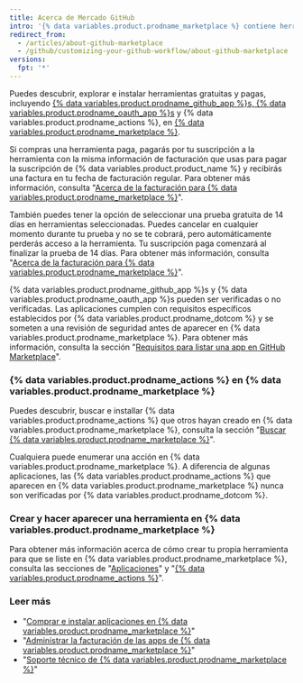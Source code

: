 ```yaml
---
title: Acerca de Mercado GitHub
intro: '{% data variables.product.prodname_marketplace %} contiene herramientas que adicionan funcionalidad y mejoran tu flujo de trabajo.'
redirect_from:
  - /articles/about-github-marketplace
  - /github/customizing-your-github-workflow/about-github-marketplace
versions:
  fpt: '*'
---
```

Puedes descubrir, explorar e instalar herramientas gratuitas y pagas, incluyendo [{% data variables.product.prodname_github_app %}s, {% data variables.product.prodname_oauth_app %}s](/apps/differences-between-apps/) y {% data variables.product.prodname_actions %}, en [{% data variables.product.prodname_marketplace %}](https://github.com/marketplace).

Si compras una herramienta paga, pagarás por tu suscripción a la herramienta con la misma información de facturación que usas para pagar la suscripción de {% data variables.product.product_name %} y recibirás una factura en tu fecha de facturación regular. Para obtener más información, consulta "[Acerca de la facturación para {% data variables.product.prodname_marketplace %}](/articles/about-billing-for-github-marketplace)".

También puedes tener la opción de seleccionar una prueba gratuita de 14 días en herramientas seleccionadas. Puedes cancelar en cualquier momento durante tu prueba y no se te cobrará, pero automáticamente perderás acceso a la herramienta. Tu suscripción paga comenzará al finalizar la prueba de 14 días. Para obtener más información, consulta "[Acerca de la facturación para {% data variables.product.prodname_marketplace %}](/articles/about-billing-for-github-marketplace)".

{% data variables.product.prodname_github_app %}s y {% data variables.product.prodname_oauth_app %}s pueden ser verificadas o no verificadas. Las aplicaciones cumplen con requisitos específicos establecidos por {% data variables.product.prodname_dotcom %} y se someten a una revisión de seguridad antes de aparecer en {% data variables.product.prodname_marketplace %}. Para obtener más información, consulta la sección "[Requisitos para listar una app en GitHub Marketplace](/marketplace/getting-started/requirements-for-listing-an-app-on-github-marketplace/)".

### {% data variables.product.prodname_actions %} en {% data variables.product.prodname_marketplace %}

Puedes descubrir, buscar e installar {% data variables.product.prodname_actions %} que otros hayan creado en {% data variables.product.prodname_marketplace %}, consulta la sección "[Buscar {% data variables.product.prodname_marketplace %}](/github/searching-for-information-on-github/searching-github-marketplace)".

Cualquiera puede enumerar una acción en {% data variables.product.prodname_marketplace %}. A diferencia de algunas aplicaciones, las {% data variables.product.prodname_actions %} que aparecen en {% data variables.product.prodname_marketplace %} nunca son verificadas por {% data variables.product.prodname_dotcom %}.

### Crear y hacer aparecer una herramienta en {% data variables.product.prodname_marketplace %}

Para obtener más información acerca de cómo crear tu propia herramienta para que se liste en {% data variables.product.prodname_marketplace %}, consulta las secciones de "[Aplicaciones](/apps)" y "[{% data variables.product.prodname_actions %}](/actions)".

### Leer más

- "[Comprar e instalar aplicaciones en {% data variables.product.prodname_marketplace %}](/articles/purchasing-and-installing-apps-in-github-marketplace)"
- "[Administrar la facturación de las apps de {% data variables.product.prodname_marketplace %}](/articles/managing-billing-for-github-marketplace-apps)"
- "[Soporte técnico de {% data variables.product.prodname_marketplace %}](/articles/github-marketplace-support)"
